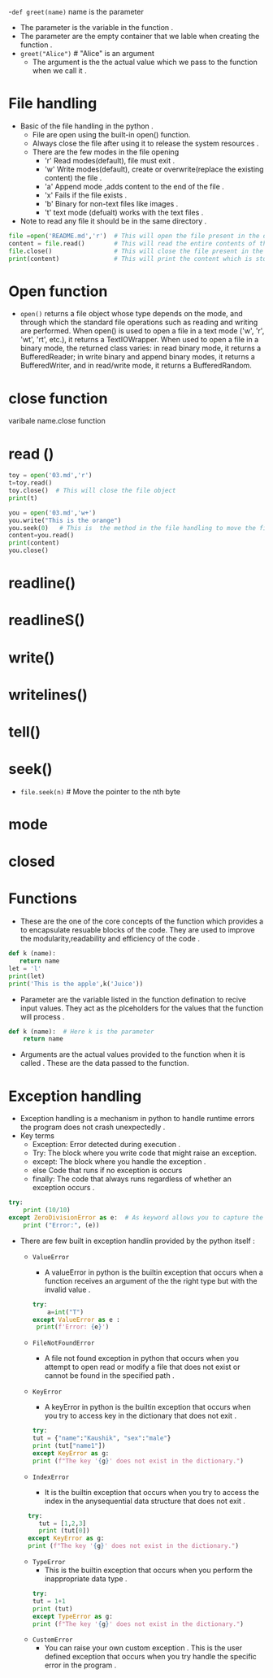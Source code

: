 -`def greet(name)`  name is the parameter 
  - The parameter is the variable in the function .
  - The parameter are the empty container that we lable when creating the function .
- `greet("Alice")`  # "Alice" is an argument
  - The argument is the the actual value  which we pass to the function when we call it  .

# File handling 
- Basic of the file handling in the python .
  - File are open using the built-in open() function.
  -  Always close the file after using it to release the system  resources .
  - There are the few modes in the file opening 
    - 'r' Read modes(default), file must exit .
    - 'w' Write modes(default), create or overwrite(replace the existing content) the file .
    - 'a' Append mode ,adds content to the end of the file .
    - 'x' Fails if the file exists .
    - 'b' Binary for non-text files like images .
    - 't' text mode (defualt) works with the text files .
- Note to read any file it should be in the same directory .
 ```Python
 file =open('README.md','r')  # This will open the file present in the directory in the read mode 
content = file.read()        # This will read the entire contents of the file and store it into the vatiable name content . And this load the whole file at once . 
file.close()                 # This will close the file present in the read mode to ensure that it resource associated with file are released. 
print(content)               # This will print the content which is stored in the variable 
 ```

# Open function
- `open()` returns a file object whose type depends on the mode, and
through which the standard file operations such as reading and writing
are performed. When open() is used to open a file in a text mode ('w',
'r', 'wt', 'rt', etc.), it returns a TextIOWrapper. When used to open
a file in a binary mode, the returned class varies: in read binary
mode, it returns a BufferedReader; in write binary and append binary
modes, it returns a BufferedWriter, and in read/write mode, it returns
a BufferedRandom.


# close function 
varibale name.close function
# read ()
```python
toy = open('03.md','r')
t=toy.read()
toy.close()  # This will close the file object
print(t) 
```
```python
you = open('03.md','w+')
you.write("This is the orange")
you.seek(0)   # This is  the method in the file handling to move the file pointer to a specific postion within the file. 
content=you.read()
print(content) 
you.close()
```
# readline()
# readlineS()
# write()
# writelines()
# tell()
# seek() 
 -  `file.seek(n)`         # Move the pointer to the nth byte
# mode 
# closed



# Functions 
- These are the one of the core concepts of the function which provides a to encapsulate resuable blocks of the code. They are used to improve the modularity,readability and efficiency of the code . 
```python
def k (name):
   return name    
let = 'l'
print(let)
print('This is the apple',k('Juice'))
```

- Parameter are the variable listed in the function defination to recive input values. They act as the plceholders for the values that the function will process .
```python
def k (name):  # Here k is the parameter 
    return name
```
- Arguments are the actual values provided to the function when it is called . These are the data passed to the function. 



# Exception handling 
- Exception handling is a mechanism in python to handle runtime errors the program does not crash  unexpectedly .
- Key terms 
  - Exception: Error detected during execution .
  - Try: The block where you write code that might raise an exception.
  - except: The block where you handle the exception .
  - else Code that runs if no exception is occurs 
  - finally: The code that always runs regardless of whether an exception occurs .
```python
try:
    print (10/10)
except ZeroDivisionError as e:  # As keyword allows you to capture the exception onject into the a varibale 
    print ("Error:", (e))
```
- There are few built in exception handlin provided by  the python itself : 
  - `ValueError`
     - A valueError in python is the builtin exception that  occurs when  a function  receives an argument  of the  the right type but with the invalid value .
     ```python
     try:
         a=int("T")
     except ValueError as e :
      print(f'Error: {e}')
     ```
  - `FileNotFoundError`
    - A file not found exception in python that occurs when you attempt to open read or modify a file that does not exist or cannot be found in the specified path .

  - `KeyError`
     - A keyError in python is the builtin exception that occurs when you try to access key in the dictionary that does not exit .
     ```python 
     try:
    tut = {"name":"Kaushik", "sex":"male"}
    print (tut["name1"])
    except KeyError as g:
    print (f"The key '{g}' does not exist in the dictionary.")
     ```
  - `IndexError`
    - It is the builtin exception that occurs when you try to access the index in the anysequential data structure that does not exit .
  ```python
    try:
       tut = [1,2,3]
       print (tut[0])
    except KeyError as g:
    print (f"The key '{g}' does not exist in the dictionary.")
  ```
  - `TypeError`  
     - This is the builtin exception that occurs when you perform the inappropriate data type .
     ```python
    try:
     tut = 1+1
     print (tut)
    except TypeError as g:
     print (f"The key '{g}' does not exist in the dictionary.")
     ``` 
  - `CustomError`
    - You can raise your own custom exception . This is the user defined exception that occurs when you try handle the specific error in the program .
    
